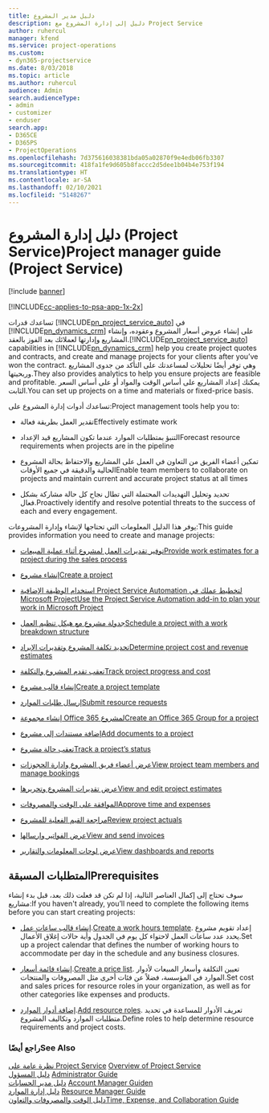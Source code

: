 ```yaml
---
title: دليل مدير المشروع
description: دليل إلى إدارة المشروع مع Project Service
author: ruhercul
manager: kfend
ms.service: project-operations
ms.custom:
- dyn365-projectservice
ms.date: 8/03/2018
ms.topic: article
ms.author: ruhercul
audience: Admin
search.audienceType:
- admin
- customizer
- enduser
search.app:
- D365CE
- D365PS
- ProjectOperations
ms.openlocfilehash: 7d375616038381bda05a02870f9e4edb06fb3307
ms.sourcegitcommit: 418fa1fe9d605b8faccc2d5dee1b04b4e753f194
ms.translationtype: HT
ms.contentlocale: ar-SA
ms.lasthandoff: 02/10/2021
ms.locfileid: "5148267"
---
```

# <a name="project-manager-guide-project-service"></a><span data-ttu-id="80aa9-103">دليل إدارة المشروع (Project Service)</span><span class="sxs-lookup"><span data-stu-id="80aa9-103">Project manager guide (Project Service)</span></span>

[!include [banner](../includes/psa-now-project-operations.md)]

[!INCLUDE[cc-applies-to-psa-app-1x-2x](../includes/cc-applies-to-psa-app-1x-2x.md)]

<span data-ttu-id="80aa9-104">تساعدك قدرات [!INCLUDE[pn_project_service_auto](../includes/pn-project-service-auto.md)] في [!INCLUDE[pn_dynamics_crm](../includes/pn-dynamics-crm.md)] على إنشاء عروض أسعار المشروع وعقوده، وإنشاء المشاريع وإدارتها لعملائك بعد الفوز بالعقد.</span><span class="sxs-lookup"><span data-stu-id="80aa9-104">[!INCLUDE[pn_project_service_auto](../includes/pn-project-service-auto.md)] capabilities in [!INCLUDE[pn_dynamics_crm](../includes/pn-dynamics-crm.md)] help you create project quotes and contracts, and create and manage projects for your clients after you’ve won the contract.</span></span> <span data-ttu-id="80aa9-105">وهي توفر أيضًا تحليلات لمساعدتك على التأكد من جدوى المشاريع وربحيتها.</span><span class="sxs-lookup"><span data-stu-id="80aa9-105">They also provides analytics to help you ensure projects are feasible and profitable.</span></span> <span data-ttu-id="80aa9-106">يمكنك إعداد المشاريع على أساس الوقت والمواد أو على أساس السعر الثابت.</span><span class="sxs-lookup"><span data-stu-id="80aa9-106">You can set up projects on a time and materials or fixed-price basis.</span></span>  
  
 <span data-ttu-id="80aa9-107">تساعدك أدوات إدارة المشروع على:</span><span class="sxs-lookup"><span data-stu-id="80aa9-107">Project management tools help you to:</span></span>  
  
-   <span data-ttu-id="80aa9-108">تقدير العمل بطريقة فعالة</span><span class="sxs-lookup"><span data-stu-id="80aa9-108">Effectively estimate work</span></span>  
  
-   <span data-ttu-id="80aa9-109">التنبؤ‬ بمتطلبات الموارد عندما تكون المشاريع قيد الإعداد</span><span class="sxs-lookup"><span data-stu-id="80aa9-109">Forecast resource requirements when projects are in the pipeline</span></span>  
  
-   <span data-ttu-id="80aa9-110">تمكين أعضاء الفريق من التعاون في العمل على المشاريع والاحتفاظ بحالة المشروع الحالية والدقيقة في جميع الأوقات</span><span class="sxs-lookup"><span data-stu-id="80aa9-110">Enable team members to collaborate on projects and maintain current and accurate project status at all times</span></span>  
  
-   <span data-ttu-id="80aa9-111">تحديد وتحليل التهديدات المحتملة التي تطال نجاح كل حالة مشاركة بشكل فعال.</span><span class="sxs-lookup"><span data-stu-id="80aa9-111">Proactively identify and resolve potential threats to the success of each and every engagement.</span></span>  
  
<span data-ttu-id="80aa9-112">يوفر هذا الدليل المعلومات التي تحتاجها لإنشاء وإدارة المشروعات:</span><span class="sxs-lookup"><span data-stu-id="80aa9-112">This guide provides information you need to create and manage projects:</span></span>  
  
-   [<span data-ttu-id="80aa9-113">توفير تقديرات العمل لمشروع أثناء عملية المبيعات</span><span class="sxs-lookup"><span data-stu-id="80aa9-113">Provide work estimates for a project during the sales process</span></span>](../psa/provide-estimates-project-during-sales-process.md)  
  
-   [<span data-ttu-id="80aa9-114">إنشاء مشروع</span><span class="sxs-lookup"><span data-stu-id="80aa9-114">Create a project</span></span>](../psa/create-project.md)  
  
-   [<span data-ttu-id="80aa9-115">استخدام الوظيفة الإضافية Project Service Automation لتخطيط عملك في Microsoft Project</span><span class="sxs-lookup"><span data-stu-id="80aa9-115">Use the Project Service Automation add-in to plan your work in Microsoft Project</span></span>](../psa/add-plan-work-microsoft-project.md)  
  
-   [<span data-ttu-id="80aa9-116">جدولة مشروع مع هيكل تنظيم العمل</span><span class="sxs-lookup"><span data-stu-id="80aa9-116">Schedule a project with a work breakdown structure</span></span>](../psa/schedule-project-work-breakdown-structure.md)  
  
-   [<span data-ttu-id="80aa9-117">تحديد تكلفة المشروع وتقديرات الإيراد</span><span class="sxs-lookup"><span data-stu-id="80aa9-117">Determine project cost and revenue estimates</span></span>](../psa/determine-project-cost-revenue-estimates.md)  
  
-   [<span data-ttu-id="80aa9-118">تعقب تقدم المشروع والتكلفة‬</span><span class="sxs-lookup"><span data-stu-id="80aa9-118">Track project progress and cost</span></span>](../psa/track-project-progress-cost.md)  
  
-   [<span data-ttu-id="80aa9-119">إنشاء قالب مشروع</span><span class="sxs-lookup"><span data-stu-id="80aa9-119">Create a project template</span></span>](../psa/create-project-template.md)  
  
-   [<span data-ttu-id="80aa9-120">إرسال طلبات الموارد</span><span class="sxs-lookup"><span data-stu-id="80aa9-120">Submit resource requests</span></span>](../psa/submit-resource-requests.md)  
  
-   [<span data-ttu-id="80aa9-121">إنشاء مجموعة Office 365 لمشروع</span><span class="sxs-lookup"><span data-stu-id="80aa9-121">Create an Office 365 Group for a project</span></span>](../psa/create-office-365-group-project.md)  
  
-   [<span data-ttu-id="80aa9-122">إضافة مستندات إلى مشروع</span><span class="sxs-lookup"><span data-stu-id="80aa9-122">Add documents to a project</span></span>](../psa/add-documents-project.md)  
  
-   [<span data-ttu-id="80aa9-123">تعقب حالة مشروع</span><span class="sxs-lookup"><span data-stu-id="80aa9-123">Track a project’s status</span></span>](../psa/track-project-status.md)  
  
-   [<span data-ttu-id="80aa9-124">عرض أعضاء فريق المشروع وإدارة الحجوزات</span><span class="sxs-lookup"><span data-stu-id="80aa9-124">View project team members and manage bookings</span></span>](../psa/view-project-team-members-manage-bookings.md)  
  
-   [<span data-ttu-id="80aa9-125">عرض تقديرات المشروع وتحريرها</span><span class="sxs-lookup"><span data-stu-id="80aa9-125">View and edit project estimates</span></span>](../psa/view-edit-project-estimates.md)  
  
-   [<span data-ttu-id="80aa9-126">الموافقة على الوقت والمصروفات</span><span class="sxs-lookup"><span data-stu-id="80aa9-126">Approve time and expenses</span></span>](../psa/approve-time-expenses.md)  
  
-   [<span data-ttu-id="80aa9-127">مراجعة القيم الفعلية للمشروع</span><span class="sxs-lookup"><span data-stu-id="80aa9-127">Review project actuals</span></span>](../psa/review-project-actuals.md)  
  
-   [<span data-ttu-id="80aa9-128">عرض الفواتير وإرسالها</span><span class="sxs-lookup"><span data-stu-id="80aa9-128">View and send invoices</span></span>](../psa/view-send-invoices.md)  
  
-   [<span data-ttu-id="80aa9-129">عرض لوحات المعلومات والتقارير</span><span class="sxs-lookup"><span data-stu-id="80aa9-129">View dashboards and reports</span></span>](../psa/view-dashboards-reports.md)  
  
## <a name="prerequisites"></a><span data-ttu-id="80aa9-130">المتطلبات المسبقة</span><span class="sxs-lookup"><span data-stu-id="80aa9-130">Prerequisites</span></span>  
 <span data-ttu-id="80aa9-131">سوف تحتاج إلى إكمال العناصر التالية، إذا لم تكن قد فعلت ذلك بعد، قبل بدء إنشاء مشاريع:</span><span class="sxs-lookup"><span data-stu-id="80aa9-131">If you haven't already, you’ll need to complete the following items before you can start creating projects:</span></span>  
  
-   <span data-ttu-id="80aa9-132">[إنشاء قالب ساعات عمل](../psa/create-work-hours-template.md).</span><span class="sxs-lookup"><span data-stu-id="80aa9-132">[Create a work hours template](../psa/create-work-hours-template.md).</span></span> <span data-ttu-id="80aa9-133">إعداد تقويم مشروع يحدد عدد ساعات العمل لاحتواء كل يوم في الجدول وأية حالات إغلاق الأعمال‬.</span><span class="sxs-lookup"><span data-stu-id="80aa9-133">Set up a project calendar that defines the number of working hours to accommodate per day in the schedule and any business closures.</span></span>  
  
-   <span data-ttu-id="80aa9-134">[إنشاء قائمة أسعار](../psa/create-price-list.md).</span><span class="sxs-lookup"><span data-stu-id="80aa9-134">[Create a price list](../psa/create-price-list.md).</span></span> <span data-ttu-id="80aa9-135">تعيين التكلفة وأسعار المبيعات لأدوار الموارد في المؤسسة، فضلاً عن فئات أخرى مثل المصروفات والمنتجات.</span><span class="sxs-lookup"><span data-stu-id="80aa9-135">Set cost and sales prices for resource roles in your organization, as well as for other categories like expenses and products.</span></span>  
  
-   <span data-ttu-id="80aa9-136">[إضافة أدوار الموارد](../psa/add-resource-roles.md).</span><span class="sxs-lookup"><span data-stu-id="80aa9-136">[Add resource roles](../psa/add-resource-roles.md).</span></span> <span data-ttu-id="80aa9-137">تعريف الأدوار للمساعدة في تحديد متطلبات الموارد وتكاليف المشروع.</span><span class="sxs-lookup"><span data-stu-id="80aa9-137">Define roles to help determine resource requirements and project costs.</span></span>  
  
### <a name="see-also"></a><span data-ttu-id="80aa9-138">راجع أيضًا</span><span class="sxs-lookup"><span data-stu-id="80aa9-138">See Also</span></span>  
 <span data-ttu-id="80aa9-139">[نظرة عامة على Project Service](../psa/overview.md) </span><span class="sxs-lookup"><span data-stu-id="80aa9-139">[Overview of Project Service](../psa/overview.md) </span></span>  
 <span data-ttu-id="80aa9-140">[دليل المسؤول](../psa/admin-guide.md) </span><span class="sxs-lookup"><span data-stu-id="80aa9-140">[Administrator Guide](../psa/admin-guide.md) </span></span>  
 <span data-ttu-id="80aa9-141">[دليل مدير الحسابات](../psa/account-manager-guide.md) </span><span class="sxs-lookup"><span data-stu-id="80aa9-141">[Account Manager Guiden](../psa/account-manager-guide.md) </span></span>  
 <span data-ttu-id="80aa9-142">[دليل إدارة الموارد](../psa/resource-manager-guide.md) </span><span class="sxs-lookup"><span data-stu-id="80aa9-142">[Resource Manager Guide](../psa/resource-manager-guide.md) </span></span>  
 [<span data-ttu-id="80aa9-143">دليل الوقت والمصروفات والتعاون</span><span class="sxs-lookup"><span data-stu-id="80aa9-143">Time, Expense, and Collaboration Guide</span></span>](../psa/time-expense-collaboration-guide.md)

